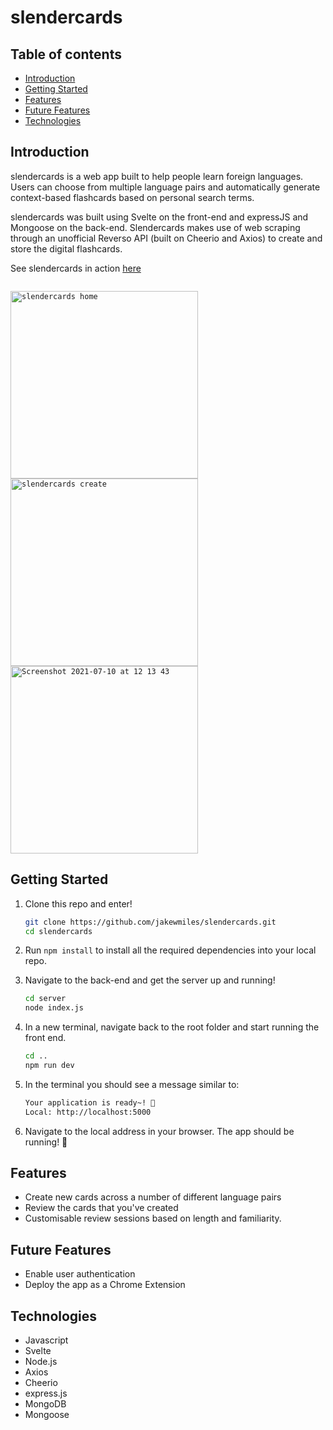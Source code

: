 # slendercards

## Table of contents
- [Introduction](#Introduction)
- [Getting Started](#Getting-Started)
- [Features](#Features)
- [Future Features](#Future-Features)
- [Technologies](#Technologies)

## Introduction
slendercards is a web app built to help people learn foreign languages. Users can choose from multiple language pairs and automatically generate context-based flashcards based on personal search terms.

slendercards was built using Svelte on the front-end and expressJS and Mongoose on the back-end. Slendercards makes use of web scraping through an unofficial Reverso API (built on Cheerio and Axios) to create and store the digital flashcards.

See slendercards in action [here](https://www.youtube.com/watch?v=B_asB_UGEgM)

<code>
<img width="300" alt="slendercards home" src="https://user-images.githubusercontent.com/52141045/125161290-6400d280-e179-11eb-9d1e-a057acdaed82.png">
<img width="300" alt="slendercards create" src="https://user-images.githubusercontent.com/52141045/125161303-7418b200-e179-11eb-81ed-21248b29c245.png">
<img width="300" alt="Screenshot 2021-07-10 at 12 13 43" src="https://user-images.githubusercontent.com/52141045/125161315-84c92800-e179-11eb-9732-22c39b84f65f.png">
</code>

## Getting Started

1. Clone this repo and enter!

   ```bash
   git clone https://github.com/jakewmiles/slendercards.git
   cd slendercards
   ```

2. Run ````npm install```` to install all the required dependencies into your local repo. 

3. Navigate to the back-end and get the server up and running!

   ```bash
   cd server
   node index.js
   ```

4. In a new terminal, navigate back to the root folder and start running the front end.
    ```bash
    cd ..
    npm run dev
    ```

5. In the terminal you should see a message similar to:

   ```bash
   Your application is ready~! 🚀
   Local: http://localhost:5000
   ```
   
9. Navigate to the local address in your browser. The app should be running! 🎉

## Features

- Create new cards across a number of different language pairs
- Review the cards that you've created
- Customisable review sessions based on length and familiarity.

## Future Features

- Enable user authentication
- Deploy the app as a Chrome Extension

## Technologies

- Javascript
- Svelte
- Node.js
- Axios
- Cheerio
- express.js
- MongoDB
- Mongoose
